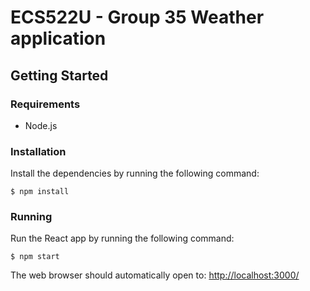 # ECS522U - Group 35 Weather application

## Getting Started

### Requirements

- Node.js

### Installation

Install the dependencies by running the following command:

```
$ npm install
```

### Running

Run the React app by running the following command:

```
$ npm start
```

The web browser should automatically open to: [http://localhost:3000/](http://localhost:3000)